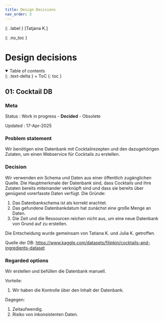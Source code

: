 ```yaml
---
title: Design Decisions
nav_order: 3
---
```


{: .label }
[Tatjana K.]

{: .no_toc }
# Design decisions

<details open markdown="block">
{: .text-delta }
<summary>Table of contents</summary>
+ ToC
{: toc }
</details>

## 01: Cocktail DB

### Meta

Status
: Work in progress - **Decided** - Obsolete

Updated
: 17-Apr-2025

### Problem statement

Wir benötigen eine Datenbank mit Cocktailrezepten und den dazugehörigen Zutaten, um einen Webservice für Cocktails zu erstellen.

### Decision

Wir verwenden ein Schema und Daten aus einer öffentlich zugänglichen Quelle. Die Hauptmerkmale der Datenbank sind, dass Cocktails und ihre Zutaten bereits miteinander verknüpft sind und dass sie bereits über genügend vorerfasste Daten verfügt.
Die Gründe:
1) Das Datenbankschema ist als korrekt erachtet.
2) Das gefundene Datenbankdatum hat zunächst eine große Menge an Daten.
3) Die Zeit und die Ressourcen reichen nicht aus, um eine neue Datenbank von Grund auf zu erstellen.

Die Entscheidung wurde gemeinsam von Tatiana K. und Julia K. getroffen.

Quelle der DB: https://www.kaggle.com/datasets/filipkin/cocktails-and-ingredients-dataset

### Regarded options

Wir erstellen und befüllen die Datenbank manuell.

Vorteile:
1) Wir haben die Kontrolle über den Inhalt der Datenbank.

Dagegen:
1) Zeitaufwendig.
2) Risiko von inkonsistenten Daten.
